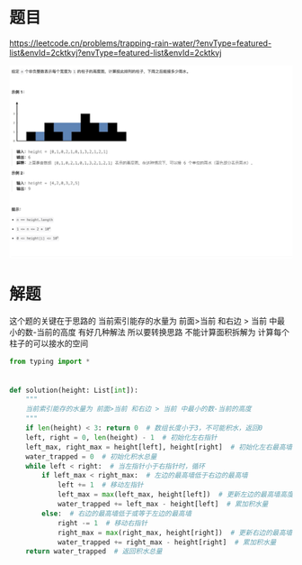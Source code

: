 # 题目

https://leetcode.cn/problems/trapping-rain-water/?envType=featured-list&envId=2cktkvj?envType=featured-list&envId=2cktkvj

![](attachments/Pasted%20image%2020240302194235.png)

# 解题

这个题的关键在于思路的
当前索引能存的水量为 前面>当前 和右边 > 当前 中最小的数-当前的高度
有好几种解法
所以要转换思路 不能计算面积拆解为 计算每个柱子的可以接水的空间
    

```python
from typing import *


def solution(height: List[int]):
    """
    当前索引能存的水量为 前面>当前 和右边 > 当前 中最小的数-当前的高度
    """
    if len(height) < 3: return 0  # 数组长度小于3，不可能积水，返回0
    left, right = 0, len(height) - 1  # 初始化左右指针
    left_max, right_max = height[left], height[right]  # 初始化左右最高墙的高度
    water_trapped = 0  # 初始化积水总量
    while left < right:  # 当左指针小于右指针时，循环
        if left_max < right_max:  # 左边的最高墙低于右边的最高墙
            left += 1  # 移动左指针
            left_max = max(left_max, height[left])  # 更新左边的最高墙高度
            water_trapped += left_max - height[left]  # 累加积水量
        else:  # 右边的最高墙低于或等于左边的最高墙
            right -= 1  # 移动右指针
            right_max = max(right_max, height[right])  # 更新右边的最高墙高度
            water_trapped += right_max - height[right]  # 累加积水量
    return water_trapped  # 返回积水总量


```